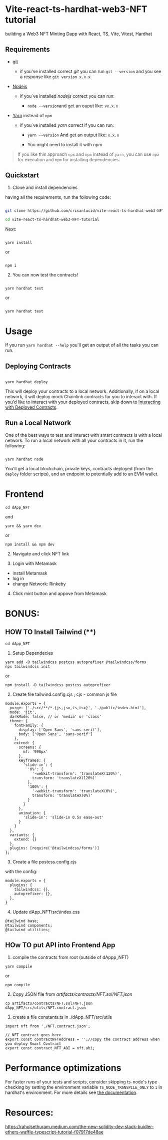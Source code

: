 # Vite-react-ts-hardhat-web3-NFT tutorial

<p>building a Web3 NFT Minting Dapp with React, TS, Vite, Vitest, Hardhat</p>

## Requirements

- [git](https://git-scm.com/book/en/v2/Getting-Started-Installing-Git)

  - if you've installed correct _git_ you can run `git --version` and you see a response like `git version x.x.x`

- [Nodejs](https://nodejs.org/en/)

  - if you`ve installed _nodejs_ correct you can run:

    - `node --version`and get an ouput like: `vx.x.x`

- [Yarn](https://classic.yarnpkg.com/lang/en/docs/install/) instead of `npm`

  - if you`ve installed _yarn_ correct if you can run:

    - `yarn --version` And get an output like: `x.x.x`

    - You might need to install it with npm

> If you like this approach `npx` and `npm` instead of `yarn`, you can use `npx` for execution and `npm` for installing dependencies.

## Quickstart

1. Clone and install dependencies

having all the requirements, run the following code:

```bash

git clone https://github.com/crisanlucid/vite-react-ts-hardhat-web3-NFT-tutorial/

cd vite-react-ts-hardhat-web3-NFT-tutorial

```

Next:

```

yarn install

```

or

```

npm i

```

2. You can now test the contracts!

```

yarn hardhat test
```

or

```

yarn hardhat test
```

# Usage

If you run `yarn hardhat --help` you'll get an output of all the tasks you can run.

## Deploying Contracts

```

yarn hardhat deploy

```

This will deploy your contracts to a local network. Additionally, if on a local network, it will deploy mock Chainlink contracts for you to interact with. If you'd like to interact with your deployed contracts, skip down to [Interacting with Deployed Contracts](#interacting-with-deployed-contracts).

## Run a Local Network

One of the best ways to test and interact with smart contracts is with a local network. To run a local network with all your contracts in it, run the following:

```

yarn hardhat node

```

You'll get a local blockchain, private keys, contracts deployed (from the `deploy` folder scripts), and an endpoint to potentially add to an EVM wallet.

# Frontend

```
cd dApp_NFT
```

and

```
yarn && yarn dev
```

or

```
npm install && npm dev
```

2. Navigate and click NFT link

3. Login with Metamask

- install Metamask
- log in
- change Network: Rinkeby

4. Click mint button and appove from Metamask

# BONUS:

## HOW TO Install Tailwind (\*\*)

```
cd dApp_NFT
```

1. Setup Dependecies

```
yarn add -D tailwindcss postcss autoprefixer @tailwindcss/forms
npx tailwindcss init
```

or

```
npm install -D tailwindcss postcss autoprefixer
```

2. Create file tailwind.config.cjs ; cjs - common js file

```
module.exports = {
  purge: ['./src/**/*.{js,jsx,ts,tsx}', './public/index.html'],
  mode: 'jit',
  darkMode: false, // or 'media' or 'class'
  theme: {
    fontFamily: {
      display: ['Open Sans', 'sans-serif'],
      body: ['Open Sans', 'sans-serif']
    },
    extend: {
      screens: {
        mf: '990px'
      },
      keyframes: {
        'slide-in': {
          '0%': {
            '-webkit-transform': 'translateX(120%)',
            transform: 'translateX(120%)'
          },
          '100%': {
            '-webkit-transform': 'translateX(0%)',
            transform: 'translateX(0%)'
          }
        }
      },
      animation: {
        'slide-in': 'slide-in 0.5s ease-out'
      }
    }
  },
  variants: {
    extend: {}
  },
  plugins: [require('@tailwindcss/forms')]
};

```

3. Create a file postcss.config.cjs

with the config:

```
module.exports = {
  plugins: {
    tailwindcss: {},
    autoprefixer: {},
  },
}

```

4. Update dApp_NFT\src\index.css

```
@tailwind base;
@tailwind components;
@tailwind utilities;

```

## HOw TO put API into Frontend App

1. compile the contracts from root (outside of dAppp_NFT)

```
yarn compile
```

or

```
npm compile
```

2. Copy JSON file from _artifacts/contracts/NFT.sol/NFT.json_

```
cp artifacts/contracts/NFT.sol/NFT.json dApp_NFT/src/utils/NFT.contract.json
```

3. create a file constants.ts in ./dApp_NFT/src/utils

```
import nft from './NFT.contract.json';

// NFT contract goes here
export const contractNFTAddress = '';//copy the contract address when you deploy Smart Contract
export const contract_NFT_ABI = nft.abi;

```

# Performance optimizations

For faster runs of your tests and scripts, consider skipping ts-node's type checking by setting the environment variable `TS_NODE_TRANSPILE_ONLY` to `1` in hardhat's environment. For more details see [the documentation](https://hardhat.org/guides/typescript.html#performance-optimizations).

# Resources:

https://rahulsethuram.medium.com/the-new-solidity-dev-stack-buidler-ethers-waffle-typescript-tutorial-f07917de48ae

```

```

